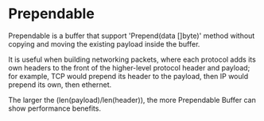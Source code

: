 # Prependable
Prependable is a buffer that support 'Prepend(data []byte)'
method without copying and moving the existing payload inside
the buffer.

It is useful when building networking packets, where each
protocol adds its own headers to the front of the
higher-level protocol header and payload; for example, TCP
would prepend its header to the payload, then IP would
prepend its own, then ethernet.

The larger the (len(payload)/len(header)), the more Prependable
Buffer can show performance benefits.
